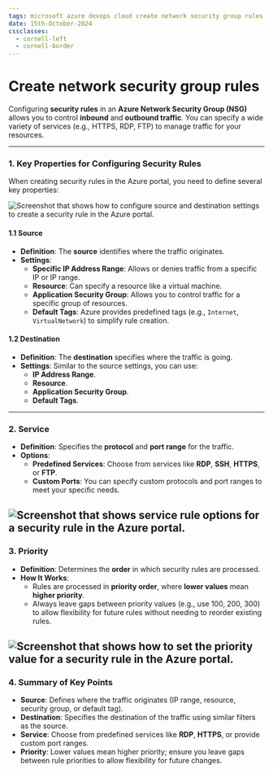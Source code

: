 ```yaml
---
tags: microsoft azure devops cloud create network security group rules
date: 15th-October-2024
cssclasses:
  - cornell-left
  - cornell-border
---
```


# Create network security group rules

Configuring **security rules** in an **Azure Network Security Group (NSG)** allows you to control **inbound** and **outbound traffic**. You can specify a wide variety of services (e.g., HTTPS, RDP, FTP) to manage traffic for your resources.

---

### **1. Key Properties for Configuring Security Rules**

When creating security rules in the Azure portal, you need to define several key properties:

![Screenshot that shows how to configure source and destination settings to create a security rule in the Azure portal.](https://learn.microsoft.com/en-us/training/wwl-azure/configure-network-security-groups/media/add-network-security-rule-2f306d23.png)
#### **1.1 Source**

- **Definition**: The **source** identifies where the traffic originates.
- **Settings**:
    - **Specific IP Address Range**: Allows or denies traffic from a specific IP or IP range.
    - **Resource**: Can specify a resource like a virtual machine.
    - **Application Security Group**: Allows you to control traffic for a specific group of resources.
    - **Default Tags**: Azure provides predefined tags (e.g., `Internet`, `VirtualNetwork`) to simplify rule creation.

#### **1.2 Destination**

- **Definition**: The **destination** specifies where the traffic is going.
- **Settings**: Similar to the source settings, you can use:
    - **IP Address Range**.
    - **Resource**.
    - **Application Security Group**.
    - **Default Tags**.

---

### **2. Service**

- **Definition**: Specifies the **protocol** and **port range** for the traffic.
- **Options**:
    - **Predefined Services**: Choose from services like **RDP**, **SSH**, **HTTPS**, or **FTP**.
    - **Custom Ports**: You can specify custom protocols and port ranges to meet your specific needs.

![Screenshot that shows service rule options for a security rule in the Azure portal.](https://learn.microsoft.com/en-us/training/wwl-azure/configure-network-security-groups/media/security-services.png)
---

### **3. Priority**

- **Definition**: Determines the **order** in which security rules are processed.
- **How It Works**:
    - Rules are processed in **priority order**, where **lower values** mean **higher priority**.
    - Always leave gaps between priority values (e.g., use 100, 200, 300) to allow flexibility for future rules without needing to reorder existing rules.

![Screenshot that shows how to set the priority value for a security rule in the Azure portal.](https://learn.microsoft.com/en-us/training/wwl-azure/configure-network-security-groups/media/security-priority.png)
---

### **4. Summary of Key Points**

- **Source**: Defines where the traffic originates (IP range, resource, security group, or default tag).
- **Destination**: Specifies the destination of the traffic using similar filters as the source.
- **Service**: Choose from predefined services like **RDP**, **HTTPS**, or provide custom port ranges.
- **Priority**: Lower values mean higher priority; ensure you leave gaps between rule priorities to allow flexibility for future changes.